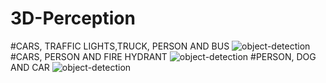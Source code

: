 # 3D-Perception
#CARS, TRAFFIC LIGHTS,TRUCK, PERSON AND BUS
![object-detection](https://github.com/Infraste03/3D-Perception/assets/84390854/8bce42f3-feac-4ef3-8f4c-db1a1fcb2d4e)
#CARS, PERSON AND FIRE HYDRANT
![object-detection](https://github.com/Infraste03/3D-Perception/assets/84390854/81bf3558-0db3-4973-aaab-8dca7de9b124)
#PERSON, DOG AND CAR
![object-detection](https://github.com/Infraste03/3D-Perception/assets/84390854/71c4a0bd-61e3-40a2-836d-1fff681d0c54)
